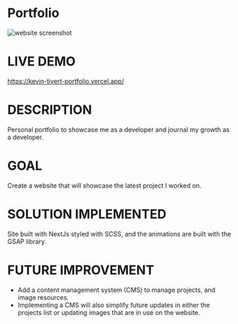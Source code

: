 # Portfolio

![website screenshot](https://github.com/KevTiv/portfolio/tree/main/img_src/img1.png)
# LIVE DEMO
https://kevin-tivert-portfolio.vercel.app/
# DESCRIPTION
Personal portfolio to showcase me as a developer and journal my growth as a developer.
# GOAL
Create a website that will showcase the latest project I worked on.
# SOLUTION IMPLEMENTED
Site built with NextJs styled with SCSS, and the animations are built with the GSAP library.
# FUTURE IMPROVEMENT
- Add a content management system (CMS) to manage projects, and image resources. 
- Implementing a CMS will also simplify future updates in either the projects list or 
updating images that are in use on the website.
